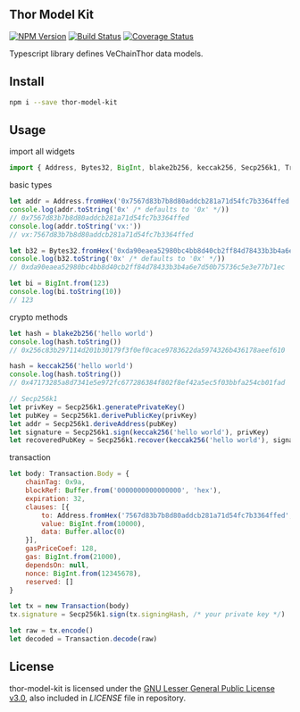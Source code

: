 ## Thor Model Kit

[![NPM Version](https://badge.fury.io/js/thor-model-kit.svg)](https://www.npmjs.com/package/thor-model-kit)
[![Build Status](https://travis-ci.org/vechain/thor-model-kit.svg)](https://travis-ci.org/vechain/thor-model-kit)
[![Coverage Status](https://coveralls.io/repos/github/vechain/thor-model-kit/badge.svg?branch=master)](https://coveralls.io/github/vechain/thor-model-kit?branch=master)

Typescript library defines VeChainThor data models.

## Install

```bash
npm i --save thor-model-kit
```

## Usage

import all widgets

```javascript
import { Address, Bytes32, BigInt, blake2b256, keccak256, Secp256k1, Transaction } from 'thor-model-kit'
```

basic types

```javascript
let addr = Address.fromHex('0x7567d83b7b8d80addcb281a71d54fc7b3364ffed', '0x' /* defaults to '0x' */)
console.log(addr.toString('0x' /* defaults to '0x' */))
// 0x7567d83b7b8d80addcb281a71d54fc7b3364ffed
console.log(addr.toString('vx:'))
// vx:7567d83b7b8d80addcb281a71d54fc7b3364ffed

let b32 = Bytes32.fromHex('0xda90eaea52980bc4bb8d40cb2ff84d78433b3b4a6e7d50b75736c5e3e77b71ec', '0x' /* defaults to '0x' */)
console.log(b32.toString('0x' /* defaults to '0x' */))
// 0xda90eaea52980bc4bb8d40cb2ff84d78433b3b4a6e7d50b75736c5e3e77b71ec

let bi = BigInt.from(123)
console.log(bi.toString(10))
// 123
```

crypto methods

```javascript
let hash = blake2b256('hello world')
console.log(hash.toString())
// 0x256c83b297114d201b30179f3f0ef0cace9783622da5974326b436178aeef610

hash = keccak256('hello world')
console.log(hash.toString())
// 0x47173285a8d7341e5e972fc677286384f802f8ef42a5ec5f03bbfa254cb01fad

// Secp256k1
let privKey = Secp256k1.generatePrivateKey()
let pubKey = Secp256k1.derivePublicKey(privKey)
let addr = Secp256k1.deriveAddress(pubKey)
let signature = Secp256k1.sign(keccak256('hello world'), privKey)
let recoveredPubKey = Secp256k1.recover(keccak256('hello world'), signature)
```

transaction

```javascript
let body: Transaction.Body = {
    chainTag: 0x9a,
    blockRef: Buffer.from('0000000000000000', 'hex'),
    expiration: 32,
    clauses: [{
        to: Address.fromHex('7567d83b7b8d80addcb281a71d54fc7b3364ffed', ''),
        value: BigInt.from(10000),
        data: Buffer.alloc(0)
    }],
    gasPriceCoef: 128,
    gas: BigInt.from(21000),
    dependsOn: null,
    nonce: BigInt.from(12345678),
    reserved: []
}

let tx = new Transaction(body)
tx.signature = Secp256k1.sign(tx.signingHash, /* your private key */)

let raw = tx.encode()
let decoded = Transaction.decode(raw)
```

## License

thor-model-kit is licensed under the
[GNU Lesser General Public License v3.0](https://www.gnu.org/licenses/lgpl-3.0.html), also included
in *LICENSE* file in repository.

